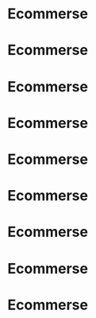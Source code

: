 # Ecommerse
# Ecommerse
# Ecommerse
# Ecommerse
# Ecommerse
# Ecommerse
# Ecommerse
# Ecommerse
# Ecommerse
